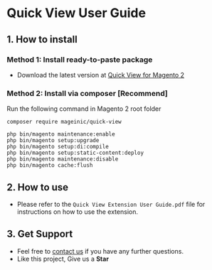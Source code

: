# Quick View User Guide

## 1. How to install

### Method 1: Install ready-to-paste package

- Download the latest version at [Quick View for Magento 2](https://www.mageinic.com/quick-view.html)

### Method 2: Install via composer [Recommend]

Run the following command in Magento 2 root folder

```
composer require mageinic/quick-view

php bin/magento maintenance:enable
php bin/magento setup:upgrade
php bin/magento setup:di:compile
php bin/magento setup:static-content:deploy
php bin/magento maintenance:disable
php bin/magento cache:flush
```

## 2. How to use

- Please refer to the `Quick View Extension User Guide.pdf` file for instructions on how to use the extension.

## 3. Get Support

- Feel free to [contact us](https://www.mageinic.com/contact.html) if you have any further questions.
- Like this project, Give us a **Star**

